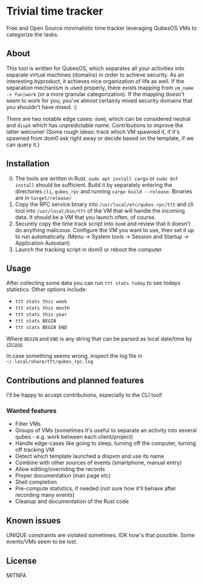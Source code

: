 # Trivial time tracker

Free and Open Source minimalistic time tracker leveraging QubesOS VMs to categorize the tasks.

## About

This tool is written for QubesOS, which separates all your activities into separate virtual machines (domains) in order to achieve security. As an interesting byproduct, it achieves nice organization of life as well. If the separation mechanism is used properly, there exists mapping from `vm_name -> fun|work` (or a more granular categorization). If the mapping doesn't seem to work for you, you've almost certainly mixed security domains that you shouldn't have mixed. :)

There are two notable edge cases: `dom0`, which can be considered neutral and `dispX` which has unpredictable name. Contributions to improve the latter welcome! (Some rough ideas: track which VM spawned it, if it's spawned from dom0 ask right away or decide based on the template, if we can query it.)

## Installation

0. The tools are written in Rust. `sudo apt install cargo` or `sudo dnf install` should be sufficient. Build it by separately entering the directories `cli`, `qubes_rpc` and running `cargo build --release`. Binaries are in `target/release/`
1. Copy the RPC service binary into `/usr/local/etc/qubes-rpc/ttt` and cli tool into `/usr/local/bin/ttt` of the VM that will handle the incoming data. It should be a VM that you launch often, of course.
2. Securely copy the time track script into `dom0` and review that it doesn't do anything malicious. Configure the VM you want to use, then set it up to run automatically. (Menu -> System tools -> Session and Startup -> Application Autostart)
3. Launch the tracking script in dom0 or reboot the computer

## Usage

After collecting some data you can run `ttt stats today` to see todays statistics. Other options include:

* `ttt stats this week`
* `ttt stats this month`
* `ttt stats this year`
* `ttt stats BEGIN`
* `ttt stats BEGIN END`

Where `BEGIN` and `END` is any string that can be parsed as local date/time by [`chrono`](https://crates.io/crates/chrono)

In case something seems wrong, inspect the log file in `~/.local/share/ttt/qubes_rpc.log`

## Contributions and planned features

I'll be happy to accept contributions, especially to the CLI tool!

### Wanted features

* Filter VMs
* Groups of VMs (sometimes it's useful to separate an activity into several qubes - e.g. work between each client/project)
* Handle edge-cases like going to sleep, turning off the computer, turning off tracking VM
* Detect which template launched a dispvm and use its name
* Combine with other sources of events (smartphone, manual entry)
* Allow editing/overriding the records
* Proper documentation (man page etc)
* Shell completion
* Pre-compute statistics, if needed (not sure how it'll behave after recording many events)
* Cleanup and documentation of the Rust code

## Known issues

UNIQUE constraints are violated sometimes, IDK how's that possible. Some events/VMs seem to be lost.

## License

MITNFA
